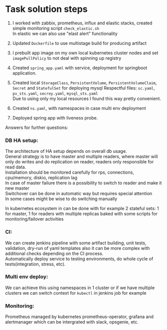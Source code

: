 # Task solution steps

1. I worked with zabbix, prometheus, influx and elastic stacks, created simple monitoring script `check_elastic.sh`  
In elastic we can also use "elast alert" functionality  

2. Updated `Dockerfile` to use multistage build for producing artifact  

3. I prebuilt app image on my own local kubernetes cluster nodes and set `imagePullPolicy` to not deal with spinning up registry  

4. Created `spring_app.yaml` with service, deployment for springboot application.  

5. Created local `StorageClass`, `PersistentVolume`, `PersistentVolumeClaim`, `Secret` and `StatefulSet` for deploying mysql
Respectful files: `sc.yaml`, `pv_sts.yaml`, `secrey.yaml`, `mysql_sts.yaml`  
Due to using only my local resources I found this way pretty convenient.

6. Created `ns.yaml`, with namespaces in case multi env deployment  

7. Deployed spring app with liveness probe.

Answers for further questions:

### DB HA setup:

The architecture of HA setup depends on overall db usage.  
General strategy is to have master and multiple readers, where master will only do writes and do replication on reader,
readers only responsible for read data.  
Installation should be monitored carefully for rps, connections, cpu/memory, diskio, replication lag  
In case of master failure there is a possibility to switch to reader and make it new master  
Switchover can be done in automatic way but requires special attention  
In some cases might be wise to do switching manually  

In kubernetes ecosystem in can be done with for example 2 stateful sets: 1 for master, 1 for readers with multiple replicas baked with some scripts for monitoring/failover activities  

### CI:

We can create jenkins pipeline with some artifact building, unit tests, validation, dry-run of yaml templates also it can be more complex with additional checks depending on the CI process.    
Automatically deploy service to testing environments, do whole cycle of tests(integration, stress, etc).  

### Multi env deploy:

We can achieve this using namespaces in 1 cluster or if we have multiple clusters we can switch context for `kubectl` in jenkins job for example

### Monitoring:

Prometheus managed by kubernetes prometheus-operator, grafana and alertmanager which can be intergrated with slack, opsgenie, etc.
